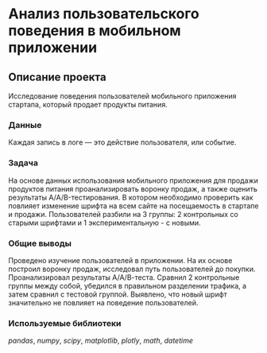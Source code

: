 # Анализ пользовательского поведения в мобильном приложении

## Описание проекта 

Исследование поведения пользователей мобильного приложения стартапа, который продает продукты питания.

### Данные

Каждая запись в логе — это действие пользователя, или событие. 

### Задача

На основе данных использования мобильного приложения для продажи продуктов питания проанализировать воронку продаж, 
а также оценить результаты A/A/B-тестирования. В котором необходимо проверить как повлияет изменение шрифта на всем
сайте на посещаемость в стартапе и продажи. Пользователей разбили на 3 группы: 2 контрольных со старыми шрифтами и 1
экспериментальную - с новыми.


### Общие выводы

Проведено изучение пользователей в приложении. На их основе построил воронку продаж, исследовал путь пользователей до покупки.
Проанализировал результаты А/А/В-теста. Сравнил 2 контрольные группы между собой, убедился в правильном разделении трафика,
а затем сравнил с тестовой группой. Выявлено, что новый шрифт значительно не повлияет на поведение пользователей.


### Используемые библиотеки
*pandas*, *numpy*, *scipy*, *matplotlib*, *plotly*, *math*, *datetime*
